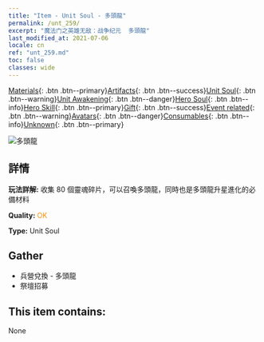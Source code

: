 ```yaml
---
title: "Item - Unit Soul - 多頭龍"
permalink: /unt_259/
excerpt: "魔法门之英雄无敌：战争纪元  多頭龍"
last_modified_at: 2021-07-06
locale: cn
ref: "unt_259.md"
toc: false
classes: wide
---
```

 [Materials](/ItemsCN/){: .btn .btn--primary}[Artifacts](/ItemsCN/Artifacts/){: .btn .btn--success}[Unit Soul](/ItemsCN/UnitSoul/){: .btn .btn--warning}[Unit Awakening](/ItemsCN/UnitAwakening/){: .btn .btn--danger}[Hero Soul](/ItemsCN/HeroSoul/){: .btn .btn--info}[Hero Skill](/ItemsCN/HeroSkill/){: .btn .btn--primary}[Gift](/ItemsCN/Gift/){: .btn .btn--success}[Event related](/ItemsCN/Events/){: .btn .btn--warning}[Avatars](/ItemsCN/Avatars/){: .btn .btn--danger}[Consumables](/ItemsCN/Consumables/){: .btn .btn--info}[Unknown](/ItemsCN/Unknown/){: .btn .btn--primary}

 ![多頭龍](/images/u/ti_duotoulong.jpg)

## 詳情
 **玩法詳解:** 收集 80 個靈魂碎片，可以召喚多頭龍，同時也是多頭龍升星進化的必備材料

 **Quality:** <span style="color: #FF8C00">OK</span>

 **Type:** Unit Soul

## Gather

*    兵營兌換 - 多頭龍 
*    祭壇招募 

## This item contains:

  None

